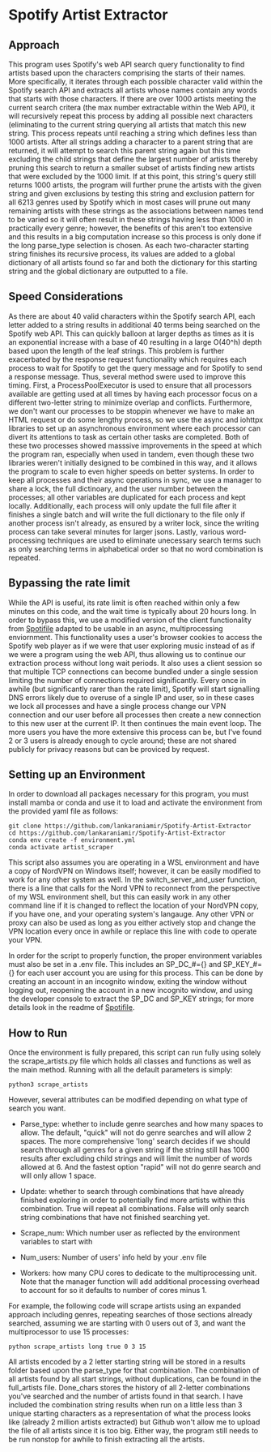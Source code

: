 # Spotify Artist Extractor


## Approach

This program uses Spotify's web API search query functionality to find artists based upon the characters comprising the starts of their names. More specifically, it iterates through each possible character valid within the Spotify search API and extracts all artists whose names contain any words that starts with those characters. If there are over 1000 artists meeting the current search critera (the max number extractable within the Web API), it will recursively repeat this process by adding all possible next characters (eliminating to the current string querying all artists that match this new string. This process repeats until reaching a string which defines less than 1000 artists. After all strings adding a character to a parent string that are returned, it will attempt to search this parent string again but this time excluding the child strings that define the largest number of artists thereby pruning this search to return a smaller subset of artists finding new artists that were excluded by the 1000 limit. If at this point, this string's query still returns 1000 artists, the program will further prune the artists with the given string and given exclusions by testing this string and exclusion pattern for all 6213 genres used by Spotify which in most cases will prune out many remaining artists with these strings as the associations between names tend to be varied so it will often result in these strings having less than 1000 in practically every genre; however, the benefits of this aren't too extensive and this results in a big computation increase so this process is only done if the long parse_type selection is chosen. As each two-character starting string finishes its recursive process, its values are added to a global dictionary of all artists found so far and both the dictionary for this starting string and the global dictionary are outputted to a file.


## Speed Considerations

As there are about 40 valid characters within the Spotify search API, each letter added to a string results in additional 40 terms being searched on the Spotify web API. This can quickly balloon at larger depths as times as it is an exponential increase with a base of 40 resulting in a large O(40^h) depth based upon the length of the leaf strings. This problem is further exacerbated by the response request functionality which requires each process to wait for Spotify to get the query message and for Spotify to send a response message. Thus, several method swere used to improve this timing. First, a ProcessPoolExecutor is used to ensure that all processors available are getting used at all times by having each processor focus on a different two-letter string to minimize overlap and conflicts. Furthermore, we don't want our processes to be stoppin whenever we have to make an HTML request or do some lengthy process, so we use the async  and iohttpx libraries to set up an asynchronous environment where each processor can divert its attentions to task as certain other tasks are completed. Both of these two processes showed masssive improvements in the speed at which the program ran, especially when used in tandem, even though these two libraries weren't initially designed to be combined in this way, and it allows the program to scale to even higher speeds on better systems. In order to keep all processes and their async operations in sync, we use a manager to share a lock, the full dictinoary, and the user number between the processes; all other variables are duplicated for each process and kept locally. Additionally, each process will only update the full file after it finishes a single batch and will write the full dictionary to the file only if another process isn't already, as ensured by a writer lock, since the writing process can take several minutes for larger jsons. Lastly, various word-processing techniques are used to eliminate unecessary search terms such as only searching terms in alphabetical order so that no word combination is repeated.


## Bypassing the rate limit

While the API is useful, its rate limit is often reached within only a few minutes on this code, and the wait time is typically about 20 hours long. In order to bypass this, we use a modified version of the client functionality from [Spotifile](https://github.com/Michael-K-Stein/SpotiFile) adapted to be usable in an async, multiprocessing enviornment. This functionality uses a user's browser cookies to access the Spotify web player as if we were that user exploring music instead of as if we were a program using the web API, thus allowing us to continue our extraction process without long wait periods. It also uses a client session so that multiple TCP connections can become bundled under a single session limiting the number of connections required significantly.  Every once in awhile (but significantly rarer than the rate limit), Spotify will start signalling DNS errors likely due to overuse of a single IP and user, so in these cases we lock all processes and have a single process change our VPN connection and our user before all processes then create a new connection to this new user at the current IP. It then continues the main event loop. The more users you have the more extensive this process can be, but I've found 2 or 3 users is already enough to cycle around; these are not shared publicly for privacy reasons but can be proviced by request.


## Setting up an Environment

In order to download all packages necessary for this program, you must install
mamba or conda and use it to load and activate the environment from the provided
yaml file as follows:

```
git clone https://github.com/lankaraniamir/Spotify-Artist-Extractor
cd https://github.com/lankaraniamir/Spotify-Artist-Extractor
conda env create -f environment.yml
conda activate artist_scraper
```

This script also assumes you are operating in a WSL environment and have a copy of NordVPN on Windows itself; however, it can be easily modified to work for any other system as well. In the switch_server_and_user function, there is a line that calls for the Nord VPN to reconnect from the perspective of my WSL environment shell, but this can easily work in any other command line if it is changed to reflect the location of your NordVPN copy, if you have one, and your operating system's langauge. Any other VPN or proxy can also be used as long as you either actively stop and change the VPN location every once in awhile or replace this line with code to operate your VPN.

In order for the script to properly function, the proper environment variables
must also be set in a .env file. This includes an SP_DC_#={} and SP_KEY_#={} for
each user account you are using for this process. This can be done by creating
an account in an incognito window, exiting the window without logging out,
reopening the account in a new incognito window, and using the developer console
to extract the SP_DC and SP_KEY strings; for more details look in the readme of
[Spotifile](https://github.com/Michael-K-Stein/SpotiFile).


## How to Run

Once the environment is fully prepared, this script can run fully using solely the scrape_artists.py file which holds all classes and functions as well as the main method. Running with all the default parameters is simply:
```
python3 scrape_artists
```
However, several attributes can be modified depending on what type of search you
want.

* Parse_type: whether to include genre searches and how many spaces to allow. The default, "quick" will not do genre searches and will allow 2 spaces. The more comprehensive 'long' search decides if we should search through all genres for a given string if the string still has 1000 results after excluding child strings and will limit the number of words allowed at 6. And the fastest option "rapid" will not do genre search and will only allow 1 space.

* Update: whether to search through combinations that have already finished exploring in order to potentially find more artists within this combination. True will repeat all combinations. False will only search string combinations that have not finished searching yet.

* Scrape_num: Which number user as reflected by the environment variables to
  start with

* Num_users: Number of users' info held by your .env file

*  Workers: how many CPU cores to dedicate to the multiprocessing unit. Note that the manager function will add additional processing overhead to account for so it defaults to number of cores minus 1.

For example, the following code will scrape artists using an expanded approach
including genres, repeating searches of those sections already searched,
assuming we are starting with 0 users out of 3, and want the multiprocessor to
use 15 processes:

```
python scrape_artists long true 0 3 15
```

All artists encoded by a 2 letter starting string will be stored in a results
folder based upon the parse_type for that combination. The combination of all
artists found by all start strings, without duplications, can be found in the
full_artists file. Done_chars stores the history of all 2-letter combinations
you've searched and the number of artists found in that search. I have included
the combination string results when run on a little less than 3 unique starting
characters as a representation of what the process looks like (already 2 million
artists extracted) but Github won't allow me to upload the file of all artists
since it is too big. Either way, the program still needs to be run nonstop for awhile to
finish extracting all the artists.


